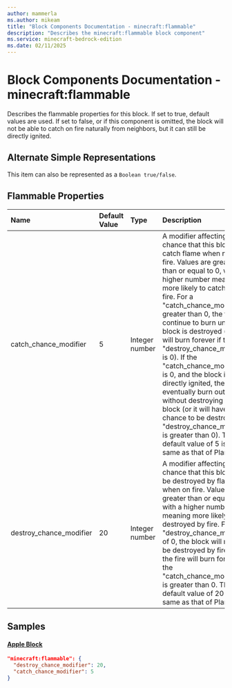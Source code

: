 ```yaml
---
author: mammerla
ms.author: mikeam
title: "Block Components Documentation - minecraft:flammable"
description: "Describes the minecraft:flammable block component"
ms.service: minecraft-bedrock-edition
ms.date: 02/11/2025 
---
```


# Block Components Documentation - minecraft:flammable

Describes the flammable properties for this block. If set to true, default values are used. If set to false, or if this component is omitted, the block will not be able to catch on fire naturally from neighbors, but it can still be directly ignited.

## Alternate Simple Representations

This item can also be represented as a `Boolean true/false`.


## Flammable Properties

|Name       |Default Value |Type |Description |Example Values |
|:----------|:-------------|:----|:-----------|:------------- |
| catch_chance_modifier | 5 | Integer number | A modifier affecting the chance that this block will catch flame when next to a fire. Values are greater than or equal to 0, with a higher number meaning more likely to catch on fire. For a "catch_chance_modifier" greater than 0, the fire will continue to burn until the block is destroyed (or it will burn forever if the "destroy_chance_modifier" is 0). If the "catch_chance_modifier" is 0, and the block is directly ignited, the fire will eventually burn out without destroying the block (or it will have a chance to be destroyed if "destroy_chance_modifier" is greater than 0). The default value of 5 is the same as that of Planks. | Apple Block: `5` | 
| destroy_chance_modifier | 20 | Integer number | A modifier affecting the chance that this block will be destroyed by flames when on fire. Values are greater than or equal to 0, with a higher number meaning more likely to be destroyed by fire. For a "destroy_chance_modifier" of 0, the block will never be destroyed by fire, and the fire will burn forever if the "catch_chance_modifier" is greater than 0. The default value of 20 is the same as that of Planks. | Apple Block: `20` | 

## Samples

#### [Apple Block](https://github.com/microsoft/minecraft-samples/tree/main/custom_features/example_feature_set/behavior_packs/example_feature_set/blocks/apple_block.json)


```json
"minecraft:flammable": {
  "destroy_chance_modifier": 20,
  "catch_chance_modifier": 5
}
```
